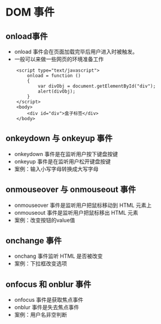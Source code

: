 # DOM 事件
## onload事件
 - onload 事件会在页面加载完毕后用户进入时被触发。
 - 一般可以来做一些网页的环境准备工作

```
    <script type="text/javascript">
        onload = function () 
        {
            var divObj = document.getElementById("div");
            alert(divObj);
        }
    </script>
    <body>
        <div id="div">盒子标签</div>
    </body>
```

## onkeydown 与 onkeyup 事件
 - onkeydown 事件是在监听用户按下键盘按键
 - onkeyup 事件是在监听用户松开键盘按键
 - 案例：输入小写字母转换成大写字母

## onmouseover 与 onmouseout 事件
 - onmouseover 事件是监听用户把鼠标移动到 HTML 元素上
 - onmouseout 事件是监听用户把鼠标移出 HTML 元素
 - 案例：改变按钮的value值 

## onchange 事件
 - onchang 事件监听 HTML 是否被改变
 - 案例：下拉框改变选项

## onfocus 和 onblur 事件
 - onfocus 事件是获取焦点事件
 - onblur 事件是失去焦点事件
 - 案例：用户名非空判断